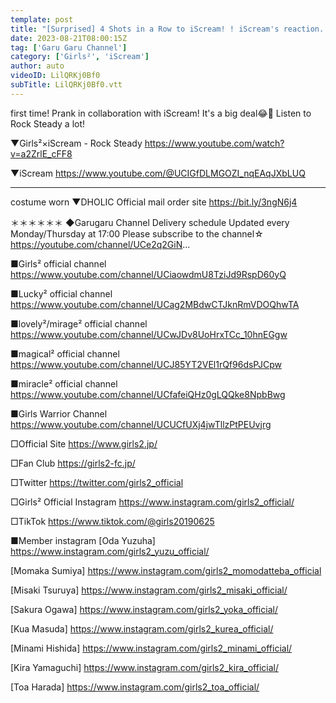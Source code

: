 ```yaml
---
template: post
title: "[Surprised] 4 Shots in a Row to iScream! ! iScream's reaction...! ?"
date: 2023-08-21T08:00:15Z
tag: ['Garu Garu Channel']
category: ['Girls²', 'iScream']
author: auto 
videoID: LilQRKj0Bf0
subTitle: LilQRKj0Bf0.vtt
---
```

first time! Prank in collaboration with iScream! It's a big deal😂💖
Listen to Rock Steady a lot!

▼Girls²×iScream - Rock Steady
https://www.youtube.com/watch?v=a2ZrlE_cFF8

▼iScream
https://www.youtube.com/@UCIGfDLMGOZI_nqEAqJXbLUQ

--------------------------

costume worn
▼DHOLIC
Official mail order site
https://bit.ly/3ngN6j4

＊＊＊＊＊＊
◆Garugaru Channel
Delivery schedule
Updated every Monday/Thursday at 17:00
Please subscribe to the channel☆
https://youtube.com/channel/UCe2q2GiN...

■Girls² official channel
https://www.youtube.com/channel/UCiaowdmU8TziJd9RspD60yQ

■Lucky² official channel
https://www.youtube.com/channel/UCag2MBdwCTJknRmVDOQhwTA

■lovely²/mirage² official channel
https://www.youtube.com/channel/UCwJDv8UoHrxTCc_10hnEGgw

■magical² official channel
https://www.youtube.com/channel/UCJ85YT2VEl1rQf96dsPJCpw

■miracle² official channel
https://www.youtube.com/channel/UCfafeiQHz0gLQQke8NpbBwg

■Girls Warrior Channel
https://www.youtube.com/channel/UCUCfUXj4jwTllzPtPEUvjrg

□Official Site
https://www.girls2.jp/

□Fan Club
https://girls2-fc.jp/

□Twitter
https://twitter.com/girls2_official

□Girls² Official Instagram
https://www.instagram.com/girls2_official/

□TikTok
https://www.tiktok.com/@girls20190625

■Member instagram
[Oda Yuzuha]
https://www.instagram.com/girls2_yuzu_official/

[Momaka Sumiya]
https://www.instagram.com/girls2_momodatteba_official

[Misaki Tsuruya]
https://www.instagram.com/girls2_misaki_official/

[Sakura Ogawa]
https://www.instagram.com/girls2_yoka_official/

[Kua Masuda]
https://www.instagram.com/girls2_kurea_official/

[Minami Hishida]
https://www.instagram.com/girls2_minami_official/

[Kira Yamaguchi]
https://www.instagram.com/girls2_kira_official/

[Toa Harada]
https://www.instagram.com/girls2_toa_official/